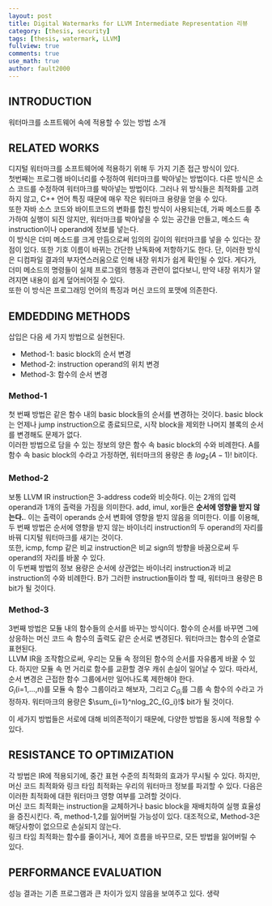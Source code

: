 ```yaml
---
layout: post
title: Digital Watermarks for LLVM Intermediate Representation 리뷰
category: [thesis, security]
tags: [thesis, watermark, LLVM]
fullview: true
comments: true
use_math: true
author: fault2000
---
```


## INTRODUCTION

워터마크를 소프트웨어 속에 적용할 수 있는 방법 소개

## RELATED WORKS

디지털 워터마크를 소프트웨어에 적용하기 위해 두 가지 기존 접근 방식이 있다.  
첫번째는 프로그램 바이너리를 수정하여 워터마크를 박아넣는 방법이다. 다른 방식은 소스 코드를 수정하여 워터마크를 박아넣는 방법이다. 그러나 위 방식들은 최적화를 고려하지 않고, C++ 언어 특징 때문에 매우 작은 워터마크 용량을 얻을 수 있다.  
또한 자바 소스 코드와 바이트코드의 변화를 합친 방식이 사용되는데, 가짜 메소드를 추가하여 실행이 되진 않지만, 워터마크를 박아넣을 수 있는 공간을 만들고, 메소드 속 instruction이나 operand에 정보를 넣는다.  
이 방식은 더미 메소드를 크게 만듬으로써 임의의 길이의 워터마크를 넣을 수 있다는 장점이 있다. 또한 기호 이름이 바뀌는 간단한 난독화에 저항하기도 한다. 단, 이러한 방식은 디컴파일 결과의 부자연스러움으로 인해 내장 위치가 쉽게 확인될 수 있다. 게다가, 더미 메소드의 명령들이 실제 프로그램의 행동과 관련이 없다보니, 만약 내장 위치가 알려지면 내용이 쉽게 덮어씌어질 수 있다.  
또한 이 방식은 프로그래밍 언어의 특징과 머신 코드의 포맷에 의존한다.

## EMDEDDING METHODS

삽입은 다음 세 가지 방법으로 실현된다.

- Method-1: basic block의 순서 변경
- Method-2: instruction operand의 위치 변경
- Method-3: 함수의 순서 변경

### Method-1

첫 번째 방법은 같은 함수 내의 basic block들의 순서를 변경하는 것이다. basic block는 언제나 jump instruction으로 종료되므로, 시작 block을 제외한 나머지 블록의 순서를 변경해도 문제가 없다.  
이러한 방법으로 담을 수 있는 정보의 양은 함수 속 basic block의 수와 비례한다. A를 함수 속 basic block의 수라고 가정하면, 워터마크의 용량은 총 $log_2(A-1)!$ bit이다.

### Method-2

보통 LLVM IR instruction은 3-address code와 비슷하다. 이는 2개의 입력 operand과 1개의 출력을 가짐을 의미한다. add, imul, xor들은 **순서에 영향을 받지 않는다.**. 이는 출력이 operands 순서 변화에 영향을 받지 않음을 의미한다. 이를 이용해, 두 번째 방법은 순서에 영향을 받지 않는 바이너리 instruction의 두 operand의 자리를 바꿔 디지털 워터마크를 새기는 것이다.  
또한, icmp, fcmp 같은 비교 instruction은 비교 sign의 방향을 바꿈으로써 두 operand의 자리를 바꿀 수 있다.  
이 두번째 방법의 정보 용량은 순서에 상관없는 바이너리 instruction과 비교 instruction의 수와 비례한다. B가 그러한 instruction들이라 할 때, 워터마크 용량은 B bit가 될 것이다.

### Method-3

3번째 방법은 모듈 내의 함수들의 순서를 바꾸는 방식이다. 함수의 순서를 바꾸면 그에 상응하는 머신 코드 속 함수의 출력도 같은 순서로 변경된다. 워터마크는 함수의 순열로 표현된다.  
LLVM IR을 조작함으로써, 우리는 모듈 속 정의된 함수의 순서를 자유롭게 바꿀 수 있다. 하지만 모듈 속 먼 거리로 함수를 교환할 경우 캐쉬 손실이 일어날 수 있다. 따라서, 순서 변경은 근접한 함수 그룹에서만 일어나도록 제한해야 한다.  
$G_i$(i=1,...,n)를 모듈 속 함수 그룹이라고 해보자, 그리고 $C_{G_i}$를 그룹 속 함수의 수라고 가정하자. 워터마크의 용량은 $\sum_{i=1}^nlog_2C_{G_i}!$ bit가 될 것이다.  
  
이 세가지 방법들은 서로에 대해 비의존적이기 때문에, 다양한 방법을 동시에 적용할 수 있다.

## RESISTANCE TO OPTIMIZATION

각 방법은 IR에 적용되기에, 중간 표현 수준의 최적화의 효과가 무시될 수 있다. 하지만, 머신 코드 최적화와 링크 타임 최적화는 우리의 워터마크 정보를 파괴할 수 있다. 다음은 이러한 최적화에 대한 워터마크 영향 여부를 고려할 것이다.  
머신 코드 최적화는 instruction을 교체하거나 basic block을 재배치하여 실행 효율성을 증진시킨다. 즉, method-1,2를 잃어버릴 가능성이 있다. 대조적으로, Method-3은 해당사항이 없으므로 손실되지 않는다.  
링크 타임 최적화는 함수를 줄이거나, 제어 흐름을 바꾸므로, 모든 방법을 잃어버릴 수 있다.

## PERFORMANCE EVALUATION

성능 결과는 기존 프로그램과 큰 차이가 있지 않음을 보여주고 있다. 생략